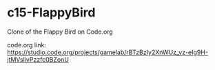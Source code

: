 # c15-FlappyBird
Clone of the Flappy Bird on Code.org

code.org link: https://studio.code.org/projects/gamelab/rBTzBzIy2XnWUz_vz-eIg9H-jtMVslivPzzfc0BZonU
